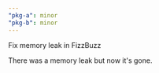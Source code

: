 ```yaml
---
"pkg-a": minor
"pkg-b": minor
---
```


Fix memory leak in FizzBuzz

There was a memory leak but now it's gone.
